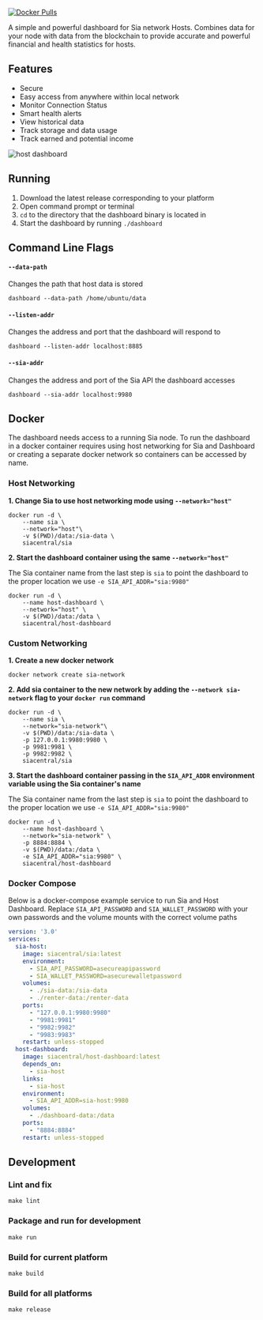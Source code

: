 [![Docker Pulls](https://img.shields.io/docker/pulls/siacentral/host-dashboard?color=19cf86&style=for-the-badge)](https://hub.docker.com/r/siacentral/host-dashboard)

A simple and powerful dashboard for Sia network Hosts. Combines data for your node with data
from the blockchain to provide accurate and powerful financial and health statistics for hosts.

## Features

+ Secure
+ Easy access from anywhere within local network
+ Monitor Connection Status
+ Smart health alerts
+ View historical data
+ Track storage and data usage
+ Track earned and potential income

![host dashboard](https://siacentral-pub.s3.filebase.com/products/host-dashboard/res/host%20dashboard.png)

## Running
1. Download the latest release corresponding to your platform
2. Open command prompt or terminal
3. `cd` to the directory that the dashboard binary is located in
4. Start the dashboard by running `./dashboard`

## Command Line Flags

#### `--data-path`
Changes the path that host data is stored

```
dashboard --data-path /home/ubuntu/data
```

#### `--listen-addr`
Changes the address and port that the dashboard will respond to

```
dashboard --listen-addr localhost:8885
```

#### `--sia-addr`
Changes the address and port of the Sia API the dashboard accesses

```
dashboard --sia-addr localhost:9980
```

## Docker
The dashboard needs access to a running Sia node. To run the dashboard in a docker container
requires using host networking for Sia and Dashboard or creating a separate docker network so containers can be accessed by name.

### Host Networking
**1. Change Sia to use host networking mode using `--network="host"`**

```
docker run -d \
	--name sia \
	--network="host"\
	-v $(PWD)/data:/sia-data \
	siacentral/sia
```

**2. Start the dashboard container using the same `--network="host"`**

The Sia container name from the last step is `sia` to point the dashboard to the proper location we use `-e SIA_API_ADDR="sia:9980"`

```
docker run -d \
	--name host-dashboard \
	--network="host" \
	-v $(PWD)/data:/data \
	siacentral/host-dashboard
```

### Custom Networking

**1. Create a new docker network**
```
docker network create sia-network
```

**2. Add sia container to the new network by adding the `--network sia-network` flag to your `docker run` command**

```
docker run -d \
	--name sia \
	--network="sia-network"\
	-v $(PWD)/data:/sia-data \
	-p 127.0.0.1:9980:9980 \
	-p 9981:9981 \
	-p 9982:9982 \
	siacentral/sia
```

**3. Start the dashboard container passing in the `SIA_API_ADDR` environment variable using the Sia container's name**

The Sia container name from the last step is `sia` to point the dashboard to the proper location we use `-e SIA_API_ADDR="sia:9980"`

```
docker run -d \
	--name host-dashboard \
	--network="sia-network" \
	-p 8884:8884 \
	-v $(PWD)/data:/data \
	-e SIA_API_ADDR="sia:9980" \
	siacentral/host-dashboard
```

### Docker Compose

Below is a docker-compose example service to run Sia and Host Dashboard. Replace `SIA_API_PASSWORD` and `SIA_WALLET_PASSWORD` with your own passwords and the volume mounts with the correct volume paths

```yml
version: '3.0'
services:
  sia-host:
    image: siacentral/sia:latest
    environment:
      - SIA_API_PASSWORD=asecureapipassword
      - SIA_WALLET_PASSWORD=asecurewalletpassword
    volumes:
      - ./sia-data:/sia-data
      - ./renter-data:/renter-data
    ports:
      - "127.0.0.1:9980:9980"
      - "9981:9981"
      - "9982:9982"
      - "9983:9983"
    restart: unless-stopped
  host-dashboard:
    image: siacentral/host-dashboard:latest
    depends_on:
      - sia-host
    links:
      - sia-host
    environment:
      - SIA_API_ADDR=sia-host:9980
    volumes:
      - ./dashboard-data:/data
    ports:
      - "8884:8884"
    restart: unless-stopped
```

## Development

### Lint and fix
```
make lint
```

### Package and run for development
```
make run
```

### Build for current platform
```
make build
```

### Build for all platforms
```
make release
```
